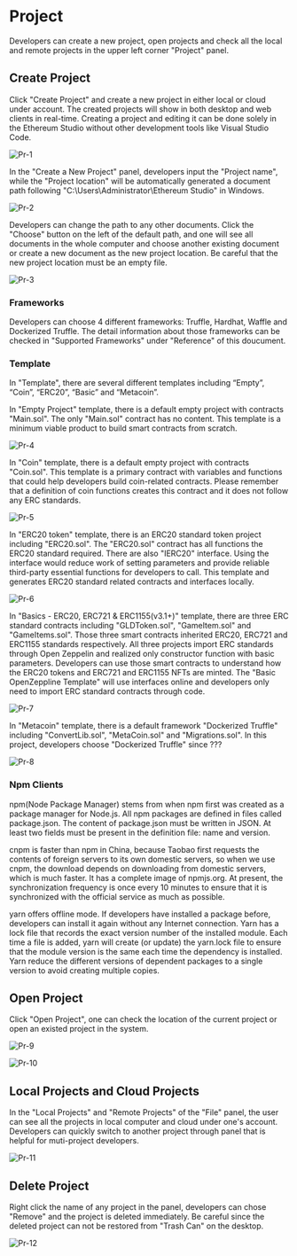 # Project

Developers can create a new project, open projects and check all the local and remote projects in the upper left corner "Project" panel.

## Create Project

Click "Create Project" and create a new project in either local or cloud under account. The created projects will show in both desktop and web clients in real-time. Creating a project and editing it can be done solely in the Ethereum Studio without other development tools like Visual Studio Code.

![Pr-1](/pic/Pr-1.png)

In the "Create a New Project" panel, developers input the "Project name", while the "Project location" will be automatically generated a document path following "C:\Users\Administrator\Ethereum Studio" in Windows.

![Pr-2](/pic/Pr-2.png)

Developers can change the path to any other documents. Click the "Choose" button on the left of the default path, and one will see all documents in the whole computer and choose another existing document or create a new document as the new project location. Be careful that the new project location must be an empty file.

![Pr-3](/pic/Pr-3.png)

### Frameworks

Developers can choose 4 different frameworks: Truffle, Hardhat, Waffle and Dockerized Truffle. The detail information about those frameworks can be checked in "Supported Frameworks" under "Reference" of this doucument.


### Template

In "Template", there are several different templates including “Empty”, “Coin”, “ERC20”, “Basic” and “Metacoin”.

In "Empty Project" template, there is a default empty project with contracts "Main.sol". The only "Main.sol" contract has no content. This template is a minimum viable product to build smart contracts from scratch. 

![Pr-4](/pic/Pr-4.png)

In "Coin" template, there is a default empty project with contracts "Coin.sol". This template is a primary contract with variables and functions that could help developers build coin-related contracts. Please remember that a definition of coin functions creates this contract and it does not follow any ERC standards.

![Pr-5](/pic/Pr-5.png)

In "ERC20 token" template, there is an ERC20 standard token project  including "ERC20.sol". The "ERC20.sol" contract has all functions the ERC20 standard required. There are also "IERC20" interface. Using the interface would reduce work of setting parameters and provide reliable third-party essential functions for developers to call. This template and generates ERC20 standard related contracts and interfaces locally.

![Pr-6](/pic/Pr-6.png)

In "Basics - ERC20, ERC721 & ERC1155(v3.1+)" template, there are three ERC standard contracts including "GLDToken.sol", "GameItem.sol" and "GameItems.sol". Those three smart contracts inherited ERC20, ERC721 and ERC1155 standards respectively. All three projects import ERC standards through Open Zeppelin and realized only constructor function with basic parameters. Developers can use those smart contracts to understand how the ERC20 tokens and ERC721 and ERC1155 NFTs are minted. The "Basic OpenZeppline Template" will use interfaces online and developers only need to import ERC standard contracts through code. 

![Pr-7](/pic/Pr-7.png)

In "Metacoin" template, there is a default framework "Dockerized Truffle" including "ConvertLib.sol", "MetaCoin.sol" and "Migrations.sol". In this project, developers choose "Dockerized Truffle" since ???


![Pr-8](/pic/Pr-8.png)


### Npm Clients

npm(Node Package Manager) stems from when npm first was created as a package manager for Node.js. All npm packages are defined in files called package.json. The content of package.json must be written in JSON. At least two fields must be present in the definition file: name and version.

cnpm is faster than npm in China, because Taobao first requests the contents of foreign servers to its own domestic servers, so when we use cnpm, the download depends on downloading from domestic servers, which is much faster. It has a complete image of npmjs.org. At present, the synchronization frequency is once every 10 minutes to ensure that it is synchronized with the official service as much as possible.

yarn offers offline mode. If developers have installed a package before, developers can install it again without any Internet connection. Yarn has a lock file that records the exact version number of the installed module. Each time a file is added, yarn will create (or update) the yarn.lock file to ensure that the module version is the same each time the dependency is installed. Yarn reduce the different versions of dependent packages to a single version to avoid creating multiple copies.

## Open Project

Click "Open Project", one can check the location of the current project or open an existed project in the system.

![Pr-9](/pic/Pr-9.png)

![Pr-10](/pic/Pr-10.png)


## Local Projects and Cloud Projects

In the "Local Projects" and "Remote Projects" of the "File" panel, the user can see all the projects in local computer and cloud under one's account. Developers can quickly switch to another project through panel that is helpful for muti-project developers.

![Pr-11](/pic/Pr-11.png)


## Delete Project

Right click the name of any project in the panel, developers can chose "Remove" and the project is deleted immediately. Be careful since the deleted project can not be restored from "Trash Can" on the desktop.

![Pr-12](/pic/Pr-12.png)